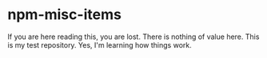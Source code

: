 # npm-misc-items

If you are here reading this, you are lost. There is nothing of value here. This is my test repository. Yes, I'm learning how things work.